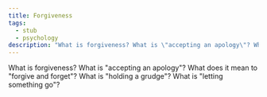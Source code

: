 ```yaml
---
title: Forgiveness
tags:
  - stub
  - psychology
description: "What is forgiveness? What is \"accepting an apology\"? What does it mean to \"forgive and forget\"? What is \"holding a grudge\"? What is \"letting something go\"?"
---
```


What is forgiveness? What is "accepting an apology"? What does it mean to "forgive and forget"? What is "holding a grudge"? What is "letting something go"?
